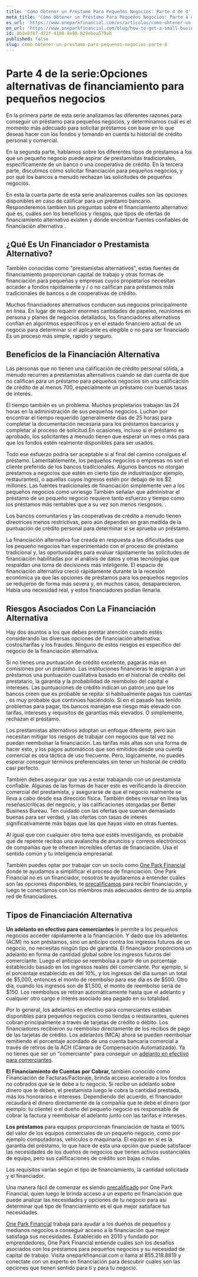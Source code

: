```yaml
---
title: 'Cómo Obtener un Préstamo Para Pequeños Negocios: Parte 4 de 4'
meta_title: 'Cómo Obtener un Préstamo Para Pequeños Negocios: Parte 4 de 4'
es_url: 'https://www.oneparkfinancial.com/es/articulos/como-obtener-un-prestamo-para-pequenos-negocios-parte-4'
en_url: 'https://www.oneparkfinancial.com/blog/how-to-get-a-small-business-loan-part-4-of-4'
id: 8b3e8f87-d22f-4188-8e98-829ebea579ab
published: false
slug: como-obtener-un-prestamo-para-pequenos-negocios-parte-4
---
```

<h1>Parte 4 de la serie:Opciones alternativas de financiamiento para peque&ntilde;os negocios</h1>
<p>En la primera parte de esta serie analizamos las diferentes razones para conseguir un pr&eacute;stamo para peque&ntilde;os negocios, y determinamos cu&aacute;l es el momento m&aacute;s adecuado para solicitar pr&eacute;stamos con base en lo que deseas hacer con los fondos y tomando en cuenta tu historial de cr&eacute;dito personal y comercial.&nbsp;</p>
<p>En la segunda parte, hablamos sobre los diferentes tipos de pr&eacute;stamos a los que un peque&ntilde;o negocio puede aspirar de prestamistas tradicionales, espec&iacute;ficamente de un banco o una cooperativa de cr&eacute;dito. En la tercera parte, discutimos c&oacute;mo solicitar financiaci&oacute;n para peque&ntilde;os negocios, y por qu&eacute; los bancos a menudo rechazan las solicitudes de peque&ntilde;os negocios.</p>
<p>En esta la cuarta parte de esta serie analizaremos cu&aacute;les son las opciones disponibles en caso de calificar para un pr&eacute;stamo bancario. Responderemos tambien tus preguntas sobre el financiamiento alternativo: qu&eacute; es, cu&aacute;les son los beneficios y riesgos, que tipos de ofertas de financiamiento alternativo existen y d&oacute;nde encontrar fuentes confiables de financiaci&oacute;n alternativa .</p>
<h2>&iquest;Qu&eacute; Es Un Financiador o Prestamista Alternativo?</h2>
<p>Tambi&eacute;n conocidas como "prestamistas alternativos", estas fuentes de financiamiento proporcionan capital de trabajo y otras formas de financiaci&oacute;n para peque&ntilde;as y empresas cuyos propietarios necesitan acceder a fondos r&aacute;pidamente y / o no califican para pr&eacute;stamos m&aacute;s tradicionales de bancos o de cooperativas de cr&eacute;dito.&nbsp;</p>
<p>Muchos financiadores alternativos conducen sus negocios principalmente en l&iacute;nea. En lugar de requerir enormes cantidades de papeleo, reuniones en persona y planes de negocios detallados, los financiadores alternativos conf&iacute;an en algoritmos espec&iacute;ficos y en el estado financiero actual de un negocio para determinar si el aplicante es elegible o no para ser financiado Es un proceso m&aacute;s simple, rapido y seguro.&nbsp;</p>
<h2>Beneficios de la Financiaci&oacute;n Alternativa</h2>
<p>Las personas que no tienen una calificaci&oacute;n de cr&eacute;dito personal s&oacute;lida, a menudo recurren a prestamistas alternativos cuando se dan cuenta de que no califican para un pr&eacute;stamo para peque&ntilde;os negocios sin una calificaci&oacute;n de cr&eacute;dito de al menos 700, especialmente un pr&eacute;stamo con buenas tasas de inter&eacute;s.&nbsp;</p>
<p>El tiempo tambi&eacute;n es un problema. Muchos propietarios trabajan las 24 horas en la administraci&oacute;n de sus peque&ntilde;os negocios. Luchan por encontrar el tiempo requerido (generalmente dias de 25 horas) para completar la documentaci&oacute;n necesaria para los pr&eacute;stamos bancarios y completar al proceso de solicitud.En ocasiones, incluso si el pr&eacute;stamo es aprobado, los solicitantes a menudo tienen que esperar un mes o m&aacute;s para que los fondos est&eacute;n realmente disponibles para ser usados.&nbsp;</p>
<p>Todo ese esfuerzo podr&iacute;a ser aceptable si al final del camino consigues el pr&eacute;stamo. Lamentablemente, los peque&ntilde;os negocios o empresas no son el cliente preferido de los bancos tradicionales. Algunos bancos no otorgan pr&eacute;stamos a negocios que est&eacute;n en cierto tipo de industrias(por ejemplo, restaurantes), o aquellas cuyos ingresos est&eacute;n por debajo de los $2 millones. Las fuentes tradicionales de financiaci&oacute;n simplemente ven a los peque&ntilde;os negocios como unriesgo Tambi&eacute;n se&ntilde;alan que administrar el pr&eacute;stamo de un peque&ntilde;o negocio requiere tanto esfuerzo y tiempo como los pr&eacute;stamos m&aacute;s rentables que a su vez son menos riesgosos. .&nbsp;</p>
<p>Los bancos comunitarios y las cooperativas de cr&eacute;dito a menudo tienen directrices menos restrictivas, pero a&uacute;n dependen en gran medida de la puntuaci&oacute;n de cr&eacute;dito personal para determinar si se aprueba un pr&eacute;stamo.&nbsp;</p>
<p>La financiaci&oacute;n alternativa fue creada en respuesta a las dificultades que los peque&ntilde;o negocios han experimentado con el proceso de pr&eacute;stamo tradicional y, las oportunidades para evaluar r&aacute;pidamente las solicitudes de financiaci&oacute;n habilitadas por el an&aacute;lisis de datos y otras tecnolog&iacute;as que respaldan una toma de decisiones m&aacute;s inteligente. El espacio de financiaci&oacute;n alternativa creci&oacute; r&aacute;pidamente durante la la recesi&oacute;n econ&oacute;mica ya que las opciones de pr&eacute;stamos para los peque&ntilde;os negocios se redujeron de forma m&aacute;s severa y, en muchos casos, desaparecieron. Hab&iacute;a una necesidad real, y estos financiadores pod&iacute;an llenarla.&nbsp;</p>
<h2>Riesgos Asociados Con La Financiaci&oacute;n Alternativa</h2>
<p>Hay dos asuntos a los que debes prestar atenci&oacute;n cuando est&eacute;s considerando las diversas opciones de financiaci&oacute;n alternativa: costos/tarifas y los fraudes. Ninguno de estos riesgos es espec&iacute;fico del negocio de la financiaci&oacute;n alternativa.&nbsp;</p>
<p>Si no tienes una puntuaci&oacute;n de cr&eacute;dito excelente, pagar&aacute;s m&aacute;s en comisiones por un pr&eacute;stamo. Las instituciones financieras le asignan a un pr&eacute;stamos una puntuaci&oacute;n cualitativa basado en el historial de cr&eacute;dito del prestatario, la garant&iacute;a y la probabilidad de reembolso del capital e intereses. Las puntuaciones de cr&eacute;dito indican un patr&oacute;n,uno que los bancos creen que es probable se repita: si habitualmente pagas tus cuentas , es muy probable que contin&uacute;es haci&eacute;ndolo. Si en el pasado has tenido problemas para pagar, los bancos manejan ese riesgo m&aacute;s elevado con tarifas, intereses y requisitos de garant&iacute;as m&aacute;s elevados. O simplemente, rechazan el pr&eacute;stamo.</p>
<p>Los prestamistas alternativos adoptan un enfoque diferente, pero a&uacute;n necesitan mitigar los riesgos de trabajar con negocios que tal vez no puedan reembolsar la financiaci&oacute;n. Las tarifas m&aacute;s altas son una forma de hacer esto, y los pagos autom&aacute;ticos que son emitidos desde una cuenta comercial es otra t&aacute;ctica de uso frecuente. Pero, l&oacute;gicamente, no puedes esperar conseguir t&eacute;rminos preferenciales sin tener un historial de cr&eacute;dito casi perfecto.&nbsp;</p>
<p>Tambi&eacute;n debes asegurar que vas a estar trabajando con un prestamista confiable. Algunas de las formas de hacer esto es verificando la direcci&oacute;n comercial del prestamista, y asegurarse de que el negocio realmente se lleva a cabo desde esa direcci&oacute;n f&iacute;sica. Tambi&eacute;n debes revisar en l&iacute;nea las rese&ntilde;as/cr&iacute;ticas del negocio, y las calificaciones otorgadas por Better Business Bureau. Ten cuidado con las ofertas que suenan demasiado buenas para ser verdad, y las ofertas con tasas de inter&eacute;s significativamente m&aacute;s bajas que las que hayas visto en otras fuentes.&nbsp;</p>
<p>Al igual que con cualquier otro tema que est&eacute;s investigando, es probable que de repente recibas una avalancha de anuncios y correos electr&oacute;nicos de compa&ntilde;&iacute;as que te ofrecen incre&iacute;bles ofertas de financiaci&oacute;n. Usa el sentido com&uacute;n y tu inteligencia empresarial.&nbsp;</p>
<p>Tambi&eacute;n puedes optar por trabajar con un socio como <a href="https://www.oneparkfinancial.com/about-us">One Park Financial</a> donde te ayudamos a simplificar el proceso de financiaci&oacute;n. One Park Financial no es un financiador, nosotros te ayudaremos a entender cu&aacute;les son las opciones disponibles, te <a href="https://www.oneparkfinancial.com/pre-qualification">precalificamos</a> para recibir financiaci&oacute;n, y luego te conectamos con los miembros m&aacute;s adecuados dentro de su amplia red de financiadores.</p>
<h2>Tipos de Financiaci&oacute;n Alternativa</h2>
<p><strong>Un adelanto en efectivo para comerciantes </strong>le permite a los peque&ntilde;os negocios acceder r&aacute;pidamente a la financiaci&oacute;n. Y dado que los adelantos (ACM) no son pr&eacute;stamos, sino un anticipo contra los ingresos futuros de un negocio, no necesitas ning&uacute;n tipo de garant&iacute;a. El financiador proporciona un adelanto en forma de cantidad global sobre los ingresos futuros del comerciante. Luego el anticipo se reembolsa a partir de un porcentaje establecido basado en los ingresos reales del comerciante. Por ejemplo, si el porcentaje establecido es del 10%, y los ingresos del d&iacute;a suman un total de $5,000, entonces el monto de reembolso para ese d&iacute;a es de $500. Otro d&iacute;a, cuando los ingresos son de $1,500, el monto de reembolso ser&iacute;a de $150. Los reembolsos se retiran autom&aacute;ticamente hasta que el adelanto y cualquier otro cargo e inter&eacute;s asociado sea pagado en su totalidad.</p>
<p>Por lo general, los adelantos en efectivo para comerciantes estaban disponibles para peque&ntilde;os negocios como tiendas o restaurantes, quienes cobran principalmente a trav&eacute;s de tarjetas de cr&eacute;dito o d&eacute;bito. Los financiadores recibieron su reembolso directamente de los recibos de pago de las tarjetas de cr&eacute;dito. Los adelantos (MCA) ahora se pueden reembolsar remitiendo el porcentaje acordado de una cuenta bancaria comercial a trav&eacute;s de retiros de la ACH (C&aacute;mara de Compensaci&oacute;n Automatizada). Ya no tienes que ser un "comerciante" para conseguir un <a href="https://www.oneparkfinancial.com/blog/mca-alternative-to-business-loan">adelanto en efectivo para comerciantes</a>.</p>
<p><strong>El Financiamiento de Cuentas por Cobrar, </strong>tambi&eacute;n conocido como Financiaci&oacute;n de Facturas/Factoraje, brinda acceso acelerado a los fondos no cobrados que se le debe a tu negocio. Si recibe un adelanto sobre dinero que le deben, el prestamista luego le cobra la cantidad prestada, m&aacute;s los honorarios e intereses. Dependiendo del acuerdo, el financiador recaudar&aacute; el dinero directamente de la compa&ntilde;&iacute;a que te debe el dinero (por ejemplo: tu cliente) o el due&ntilde;o del peque&ntilde;o negocio es responsable de cobrar la factura y reembolsar el adelanto junto con las tarifas e intereses.&nbsp;</p>
<p><strong>Los pr&eacute;stamos</strong> para equipos proporcionan financiaci&oacute;n de hasta el 100% del valor de los equipos comerciales de un peque&ntilde;o negocio, como por ejemplo computadoras, veh&iacute;culos o maquinaria. El equipo en s&iacute; es la garant&iacute;a del pr&eacute;stamo, lo que hace de esta una opci&oacute;n que puede satisfacer las necesidades de los due&ntilde;os de negocios que tienen activos sustanciales de equipo, pero sus calificaciones de cr&eacute;dito son bajas o nulas.</p>
<p>Los requisitos var&iacute;an seg&uacute;n el tipo de financiamiento, la cantidad solicitada y el financiador.&nbsp;</p>
<p>Una manera f&aacute;cil de comenzar es siendo <a href="https://www.oneparkfinancial.com/pre-qualification">precalificado</a> por One Park Financial, quien luego le brinda acceso a un experto en financiaci&oacute;n que puede analizar las necesidades y opciones de tu negocio para as&iacute; determinar qu&eacute; tipo de financiamiento es el que mejor satisface tus necesidades.</p>
<p><a href="https://www.oneparkfinancial.com/about-us">One Park Financial</a> trabaja para ayudar a los due&ntilde;os de peque&ntilde;os y medianos negocios a conseguir acceso a la financiaci&oacute;n que mejor satisfaga sus necesidades. Establecido en 2010 y fundado por emprendedores, One Park Financial entiende cu&aacute;les son los desaf&iacute;os asociados con los pr&eacute;stamos para peque&ntilde;os negocios y su necesidad de capital de trabajo. Visita oneparkfinancial.com o llama al 855.218.8819 y conectate con un experto en financiaci&oacute;n para descubrir cu&aacute;les son las opciones que tienen sentido para ti y para tu negocio.</p>